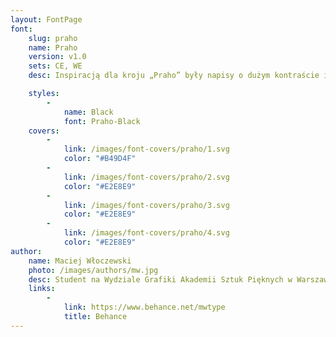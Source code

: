 ```yaml
---
layout: FontPage
font:
    slug: praho
    name: Praho
    version: v1.0
    sets: CE, WE
    desc: Inspiracją dla kroju „Praho” były napisy o dużym kontraście i wąskiej formie występujące w Warszawie w czasach PRL-u. Projekt „Praho” przetwarza i odnawia charakterystyczne uliczne formy liter, tworząc zupełnie nowy i wpółczesny krój, który jednak posiada mocny lokalny charakter.

    styles:
        -
            name: Black
            font: Praho-Black
    covers:
        -
            link: /images/font-covers/praho/1.svg
            color: "#B49D4F"
        -
            link: /images/font-covers/praho/2.svg
            color: "#E2E8E9"
        -
            link: /images/font-covers/praho/3.svg
            color: "#E2E8E9"
        -
            link: /images/font-covers/praho/4.svg
            color: "#E2E8E9"
author:
    name: Maciej Włoczewski
    photo: /images/authors/mw.jpg
    desc: Student na Wydziale Grafiki Akademii Sztuk Pięknych w Warszawie. Zajmuję się projektowaniem krojów pisma oraz fotografią.
    links:
        -
            link: https://www.behance.net/mwtype
            title: Behance
---
```

